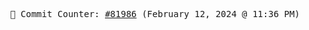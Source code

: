 <p align="center">
    <samp>
        📮 Commit Counter: <a href="https://github.com/Javascript-void0/Javascript-void0/commits/main">#81986</a> (February 12, 2024 @ 11:36 PM)
    </samp>
</p>